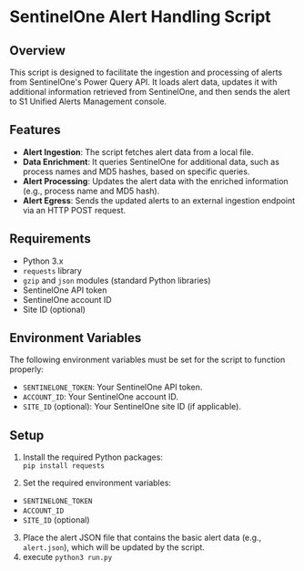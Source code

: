 # **SentinelOne Alert Handling Script**

## **Overview**

This script is designed to facilitate the ingestion and processing of alerts from SentinelOne's Power Query API. It loads alert data, updates it with additional information retrieved from SentinelOne, and then sends the alert to S1 Unified Alerts Management console.

## **Features**

* **Alert Ingestion**: The script fetches alert data from a local file.  
* **Data Enrichment**: It queries SentinelOne for additional data, such as process names and MD5 hashes, based on specific queries.  
* **Alert Processing**: Updates the alert data with the enriched information (e.g., process name and MD5 hash).  
* **Alert Egress**: Sends the updated alerts to an external ingestion endpoint via an HTTP POST request.

## **Requirements**

* Python 3.x  
* `requests` library  
* `gzip` and `json` modules (standard Python libraries)  
* SentinelOne API token  
* SentinelOne account ID  
* Site ID (optional)

## **Environment Variables**

The following environment variables must be set for the script to function properly:

* `SENTINELONE_TOKEN`: Your SentinelOne API token.  
* `ACCOUNT_ID`: Your SentinelOne account ID.  
* `SITE_ID` (optional): Your SentinelOne site ID (if applicable).

## **Setup**

1.  Install the required Python packages:  
`pip install requests`

2.  Set the required environment variables:  
   * `SENTINELONE_TOKEN`  
   * `ACCOUNT_ID`  
   * `SITE_ID` (optional)  
3.  Place the alert JSON file that contains the basic alert data (e.g., `alert.json`), which will be updated by the script.
4.  execute `python3 run.py`

